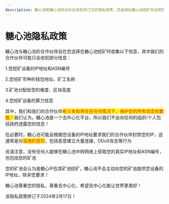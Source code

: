 ```yaml
---
description: 糖心池和糖心池的合作伙伴和您订立的隐私政策，您选择在糖心池挖矿则证明您同意此政策！
---
```


# 糖心池隐私政策

糖心池与糖心池的合作伙伴会在您选择在糖心池挖矿时收集以下信息，其中我们的合作伙伴可能只会收到部分信息：

1.您挖矿设备的IP地址和ASN编号

2.您挖矿币种的钱包地址、矿工名称

3.矿池分配给您的难度、区块高度

4.您挖矿设备的算力信息

其中，我们和我们的合作伙伴<mark style="color:red;">有义务和责任在任何情况下，保护您的所有信息和数据！</mark>我们认为，糖心池是一个去中心化平台，所以我们不会向任何的组织/个人包括政府透露您的信息！

在必要时，糖心池可能会根据您设备的IP地址要求我们的合作伙伴封禁您的IP，这通常是对<mark style="color:red;">滥用的惩罚</mark>，包括恶意建立大量连接，DDoS攻击等行为

另请注意，没有任何人能够在糖心池中转网络上获取您的真实IP地址和ASN编号，也包括您的矿池

您的矿池会认为是糖心IP在其矿池挖矿，糖心池不会主动向您的矿池提供您设备的IP地址，除非您要求！

糖心池尊重您的隐私，尊重去中心化，希望去中心化能让世界更美好！

该隐私政策修订于2024年2月17日！

